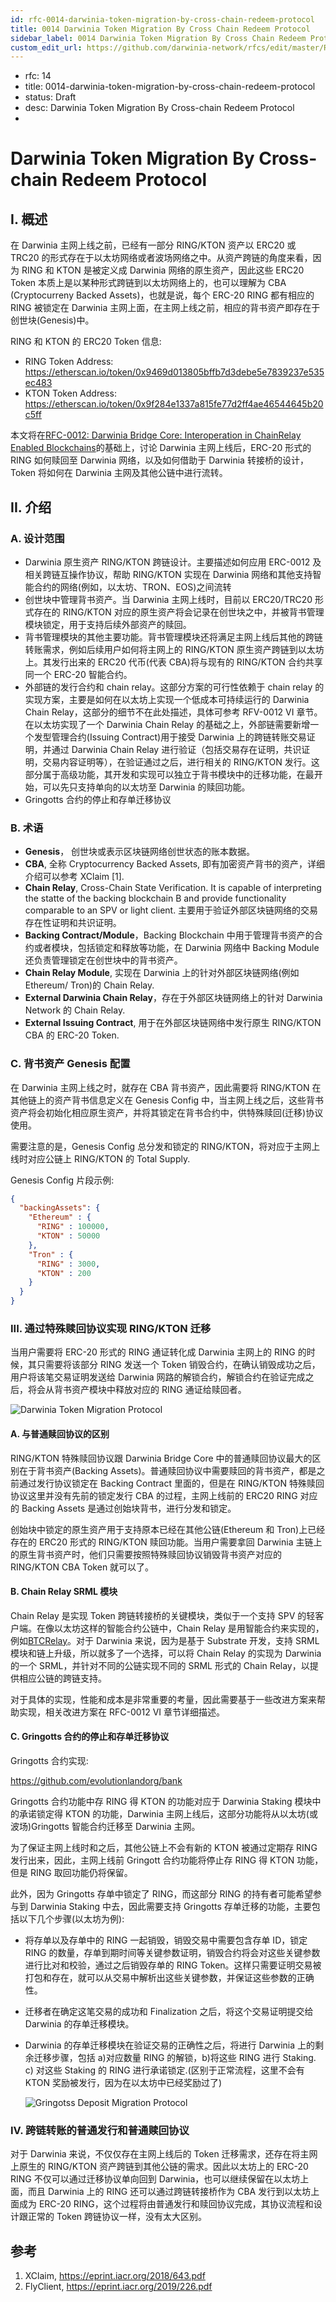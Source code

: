 ```yaml
---
id: rfc-0014-darwinia-token-migration-by-cross-chain-redeem-protocol
title: 0014 Darwinia Token Migration By Cross Chain Redeem Protocol
sidebar_label: 0014 Darwinia Token Migration By Cross Chain Redeem Protocol
custom_edit_url: https://github.com/darwinia-network/rfcs/edit/master/RFC/zh_CN/0014-darwinia-token-migration-by-cross-chain-redeem-protocol.md
---
```


- rfc: 14
- title: 0014-darwinia-token-migration-by-cross-chain-redeem-protocol
- status: Draft
- desc: Darwinia Token Migration By Cross-chain Redeem Protocol
- 

# Darwinia Token Migration By Cross-chain Redeem Protocol

## I. 概述

在 Darwinia 主网上线之前，已经有一部分 RING/KTON 资产以 ERC20 或 TRC20 的形式存在于以太坊网络或者波场网络之中。从资产跨链的角度来看，因为 RING 和 KTON 是被定义成 Darwinia 网络的原生资产，因此这些 ERC20 Token 本质上是以某种形式跨链到以太坊网络上的，也可以理解为 CBA (Cryptocurreny Backed Assets)，也就是说，每个 ERC-20 RING 都有相应的 RING 被锁定在 Darwinia 主网上面，在主网上线之前，相应的背书资产即存在于创世块(Genesis)中。

RING 和 KTON 的 ERC20 Token 信息:

- RING Token Address: https://etherscan.io/token/0x9469d013805bffb7d3debe5e7839237e535ec483
- KTON Token Address: https://etherscan.io/token/0x9f284e1337a815fe77d2ff4ae46544645b20c5ff

本文将在[RFC-0012: Darwinia Bridge Core: Interoperation in ChainRelay Enabled Blockchains](./rfc-0012-darwinia-bridge-core-interoperation-in-chainrelay-enabled-blockchains)的基础上，讨论 Darwinia 主网上线后，ERC-20 形式的 RING 如何赎回至 Darwinia 网络，以及如何借助于 Darwinia 转接桥的设计，Token 将如何在 Darwinia 主网及其他公链中进行流转。



## II. 介绍

### A. 设计范围

- Darwinia 原生资产 RING/KTON 跨链设计。主要描述如何应用 ERC-0012 及相关跨链互操作协议，帮助 RING/KTON 实现在 Darwinia 网络和其他支持智能合约的网络(例如，以太坊、TRON、EOS)之间流转
- 创世块中管理背书资产。当 Darwinia 主网上线时，目前以 ERC20/TRC20 形式存在的 RING/KTON 对应的原生资产将会记录在创世块之中，并被背书管理模块锁定，用于支持后续外部资产的赎回。
- 背书管理模块的其他主要功能。背书管理模块还将满足主网上线后其他的跨链转账需求，例如后续用户如何将主网上的 RING/KTON 原生资产跨链到以太坊上。其发行出来的 ERC20 代币(代表 CBA)将与现有的 RING/KTON 合约共享同一个 ERC-20 智能合约。
- 外部链的发行合约和 chain relay。这部分方案的可行性依赖于 chain relay 的实现方案，主要是如何在以太坊上实现一个低成本可持续运行的 Darwinia Chain Relay，这部分的细节不在此处描述，具体可参考 RFV-0012 VI 章节。在以太坊实现了一个 Darwinia Chain Relay 的基础之上，外部链需要新增一个发型管理合约(Issuing Contract)用于接受 Darwinia 上的跨链转账交易证明，并通过 Darwinia Chain Relay 进行验证（包括交易存在证明，共识证明，交易内容证明等），在验证通过之后，进行相关的 RING/KTON 发行。这部分属于高级功能，其开发和实现可以独立于背书模块中的迁移功能，在最开始，可以先只支持单向的以太坊至 Darwinia 的赎回功能。
- Gringotts 合约的停止和存单迁移协议



### B. 术语

- **Genesis**， 创世块或表示区块链网络创世状态的账本数据。
- **CBA**, 全称 Cryptocurrency Backed Assets, 即有加密资产背书的资产，详细介绍可以参考 XClaim [1].
- **Chain Relay**,  Cross-Chain State Verification. It is capable of interpreting the statte of the backing blockchain B and provide functionality comparable to an SPV or light client. 主要用于验证外部区块链网络的交易存在性证明和共识证明。
- **Backing Contract/Module**，Backing Blockchain 中用于管理背书资产的合约或者模块，包括锁定和释放等功能，在 Darwinia 网络中 Backing Module 还负责管理锁定在创世块中的背书资产。
- **Chain Relay Module**, 实现在 Darwinia 上的针对外部区块链网络(例如 Ethereum/ Tron)的 Chain Relay.
- **External Darwinia Chain Relay**，存在于外部区块链网络上的针对 Darwinia Network 的 Chain Relay.
- **External Issuing Contract**, 用于在外部区块链网络中发行原生 RING/KTON CBA 的 ERC-20 Token.

### C. 背书资产 Genesis 配置

在 Darwinia 主网上线之时，就存在 CBA 背书资产，因此需要将 RING/KTON 在其他链上的资产背书信息定义在 Genesis Config 中，当主网上线之后，这些背书资产将会初始化相应原生资产，并将其锁定在背书合约中，供特殊赎回(迁移)协议使用。

需要注意的是，Genesis Config 总分发和锁定的 RING/KTON，将对应于主网上线时对应公链上 RING/KTON 的 Total Supply. 

Genesis Config 片段示例:

```json
{
  "backingAssets": {
    "Ethereum" : {
      "RING" : 100000,
      "KTON" : 50000
    },
    "Tron" : {
      "RING" : 3000,
      "KTON" : 200
    }
  }
}
```



### III. 通过特殊赎回协议实现 RING/KTON 迁移

当用户需要将 ERC-20 形式的 RING 通证转化成 Darwinia 主网上的 RING 的时候，其只需要将该部分 RING 发送一个 Token 销毁合约，在确认销毁成功之后，用户将该笔交易证明发送给 Darwinia 网路的解锁合约，解锁合约在验证完成之后，将会从背书资产模块中释放对应的 RING 通证给赎回者。

![Darwinia Token Migration Protocol](assets/rfc-zh-CN-darwinia_token_migration_protocol.png)

#### A. 与普通赎回协议的区别

RING/KTON 特殊赎回协议跟 Darwinia Bridge Core 中的普通赎回协议最大的区别在于背书资产(Backing Assets)。普通赎回协议中需要赎回的背书资产，都是之前通过发行协议锁定在 Backing Contract 里面的，但是在 RING/KTON 特殊赎回协议这里并没有先前的锁定发行 CBA 的过程，主网上线前的 ERC20 RING 对应的 Backing Assets 是通过创始块背书，进行分发和锁定。

创始块中锁定的原生资产用于支持原本已经在其他公链(Ethereum 和 Tron)上已经存在的 ERC20 形式的 RING/KTON 赎回功能。当用户需要拿回 Darwinia 主链上的原生背书资产时，他们只需要按照特殊赎回协议销毁背书资产对应的 RING/KTON CBA Token 就可以了。

#### B. Chain Relay SRML 模块

Chain Relay 是实现 Token 跨链转接桥的关键模块，类似于一个支持 SPV 的轻客户端。在像以太坊这样的智能合约公链中，Chain Relay 是用智能合约来实现的，例如[BTCRelay](https://github.com/ethereum/btcrelay)。对于 Darwinia 来说，因为是基于 Substrate 开发，支持 SRML 模块和链上升级，所以就多了一个选择，可以将 Chain Relay 的实现为 Darwinia 的一个 SRML，并针对不同的公链实现不同的 SRML 形式的 Chain Relay，以提供相应公链的跨链支持。

对于具体的实现，性能和成本是非常重要的考量，因此需要基于一些改进方案来帮助实现，相关改进方案在 RFC-0012 VI 章节详细描述。

#### C. Gringotts 合约的停止和存单迁移协议

Gringotts 合约实现:

https://github.com/evolutionlandorg/bank

Gringotts 合约功能中存 RING 得 KTON 的功能对应于 Darwinia Staking 模块中的承诺锁定得 KTON 的功能，Darwinia 主网上线后，这部分功能将从以太坊(或波场)Gringotts 智能合约迁移至 Darwinia 主网。

为了保证主网上线时和之后，其他公链上不会有新的 KTON 被通过定期存 RING 发行出来，因此，主网上线前 Gringott 合约功能将停止存 RING 得 KTON 功能，但是 RING 取回功能仍将保留。

此外，因为 Gringotts 存单中锁定了 RING，而这部分 RING 的持有者可能希望参与到 Darwinia Staking 中去，因此需要支持 Gringotts 存单迁移的功能，主要包括以下几个步骤(以太坊为例):

- 将存单以及存单中的 RING 一起销毁，销毁交易中需要包含存单 ID，锁定 RING 的数量，存单到期时间等关键参数证明，销毁合约将会对这些关键参数进行比对和校验，通过之后销毁存单的 RING Token。这样只需要证明交易被打包和存在，就可以从交易中解析出这些关键参数，并保证这些参数的正确性。

- 迁移者在确定这笔交易的成功和 Finalization 之后，将这个交易证明提交给 Darwinia 的存单迁移模块。

- Darwinia 的存单迁移模块在验证交易的正确性之后，将进行 Darwinia 上的剩余迁移步骤，包括 a)对应数量 RING 的解锁，b)将这些 RING 进行 Staking. c) 对这些 Staking 的 RING 进行承诺锁定.(区别于正常流程，这里不会有 KTON 奖励被发行，因为在以太坊中已经奖励过了)

  ![Gringotss Deposit Migration Protocol](assets/rfc-zh-CN-darwinia_deposit_migration_protocol.png)

### IV. 跨链转账的普通发行和普通赎回协议

对于 Darwinia 来说，不仅仅存在主网上线后的 Token 迁移需求，还存在将主网上原生的 RING/KTON 资产跨链到其他公链的需求。因此以太坊上的 ERC-20 RING 不仅可以通过迁移协议单向回到 Darwinia，也可以继续保留在以太坊上面，而且 Darwinia 上的 RING 还可以通过跨链转接桥作为 CBA 发行到以太坊上面成为 ERC-20 RING，这个过程将由普通发行和赎回协议完成，其协议流程和设计跟正常的 Token 跨链协议一样，没有太大区别。



## 参考



1. XClaim, https://eprint.iacr.org/2018/643.pdf
2. FlyClient, https://eprint.iacr.org/2019/226.pdf


